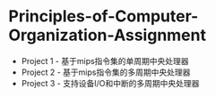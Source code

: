 # Principles-of-Computer-Organization-Assignment

- Project 1 - 基于mips指令集的单周期中央处理器
- Project 2 - 基于mips指令集的多周期中央处理器
- Project 3 - 支持设备I/O和中断的多周期中央处理器

